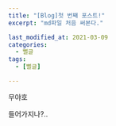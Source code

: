 ```yaml
---
title: "[Blog]첫 번째 포스트!"
excerpt: "md파일 처음 써본다."

last_modified_at: 2021-03-09
categories:
  - 뻘글
tags:
  - [뻘글]

---
```


무야호

들어가지나?..